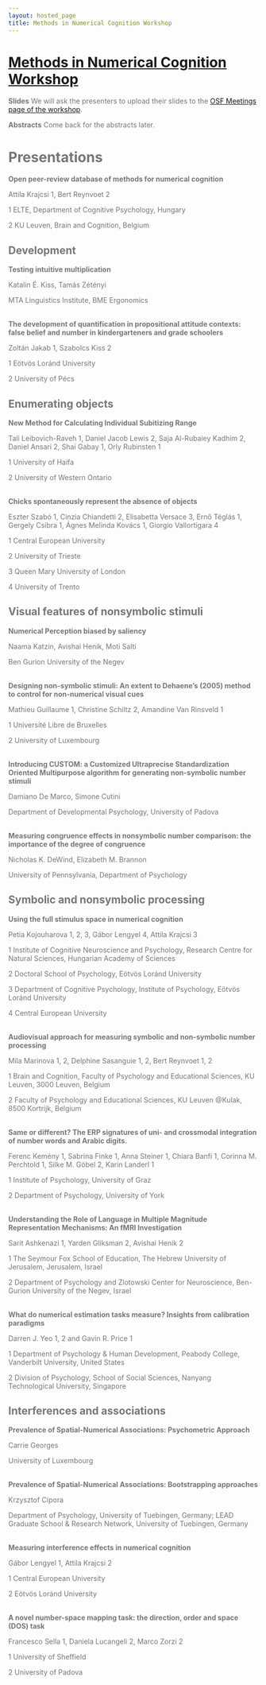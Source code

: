 ```yaml
---
layout: hosted_page
title: Methods in Numerical Cognition Workshop
---
```


<style>
body {color: #777;}
p {margin-bottom: 0.0;}
</style>

# [Methods in Numerical Cognition Workshop](numerical_cognition_methods_workshop)

__Slides__ We will ask the presenters to upload their slides to the [OSF Meetings page of the workshop](https://osf.io/view/MNCW2019/).

__Abstracts__ Come back for the abstracts later.

# Presentations

__Open peer-review database of methods for numerical cognition__

Attila Krajcsi 1, Bert Reynvoet 2

1 ELTE, Department of Cognitive Psychology, Hungary

2 KU Leuven, Brain and Cognition, Belgium

## Development

__Testing intuitive multiplication__

Katalin É. Kiss, Tamás Zétényi

MTA Linguistics Institute, BME Ergonomics

<br>

__The development of quantification in propositional attitude contexts: false belief and number in kindergarteners and grade schoolers__

Zoltán Jakab 1, Szabolcs Kiss 2

1 Eötvös Loránd University

2 University of Pécs


## Enumerating objects

__New Method for Calculating Individual Subitizing Range__

Tali Leibovich-Raveh 1, Daniel Jacob Lewis 2, Saja Al-Rubaiey Kadhim 2, Daniel Ansari 2, Shai Gabay 1, Orly Rubinsten 1

1 University of Haifa

2 University of Western Ontario

<br>

__Chicks spontaneously represent the absence of objects__

Eszter Szabó 1, Cinzia Chiandetti 2, Elisabetta Versace 3, Ernő Téglás 1, Gergely Csibra 1, Ágnes Melinda Kovács 1, Giorgio Vallortigara 4

1 Central European University

2 University of Trieste

3 Queen Mary University of London

4 University of Trento

## Visual features of nonsymbolic stimuli

__Numerical Perception biased by saliency__

Naama Katzin, Avishai Henik, Moti Salti

Ben Gurion University of the Negev

<br>

__Designing non-symbolic stimuli: An extent to Dehaene’s (2005) method to control for non-numerical visual cues__

Mathieu Guillaume 1, Christine Schiltz 2, Amandine Van Rinsveld 1

1 Université Libre de Bruxelles

2 University of Luxembourg

<br>

__Introducing CUSTOM: a Customized Ultraprecise Standardization Oriented Multipurpose algorithm for generating non-symbolic number stimuli__

Damiano De Marco, Simone Cutini

Department of Developmental Psychology, University of Padova

<br>

__Measuring congruence effects in nonsymbolic number comparison: the importance of the degree of congruence__

Nicholas K. DeWind, Elizabeth M. Brannon

University of Pennsylvania, Department of Psychology

## Symbolic and nonsymbolic processing

__Using the full stimulus space in numerical cognition__

Petia Kojouharova 1, 2, 3, Gábor Lengyel 4, Attila Krajcsi 3

1 Institute of Cognitive Neuroscience and Psychology, Research Centre for Natural Sciences, Hungarian Academy of Sciences

2 Doctoral School of Psychology, Eötvös Loránd University

3 Department of Cognitive Psychology, Institute of Psychology, Eötvös Loránd University

4 Central European University

<br>

__Audiovisual approach for measuring symbolic and non-symbolic number processing__

Mila Marinova 1, 2, Delphine Sasanguie 1, 2, Bert Reynvoet 1, 2

1 Brain and Cognition, Faculty of Psychology and Educational Sciences, KU Leuven, 3000 Leuven, Belgium

2 Faculty of Psychology and Educational Sciences, KU Leuven @Kulak, 8500 Kortrijk, Belgium

<br>

__Same or different? The ERP signatures of uni- and crossmodal integration of number words and Arabic digits.__

Ferenc Kemény 1, Sabrina Finke 1, Anna Steiner 1, Chiara Banfi 1, Corinna M. Perchtold 1, Silke M. Göbel 2, Karin Landerl 1

1 Institute of Psychology, University of Graz

2 Department of Psychology, University of York

<br>

__Understanding the Role of Language in Multiple Magnitude Representation Mechanisms: An fMRI Investigation__

Sarit Ashkenazi 1, Yarden Gliksman 2, Avishai Henik 2

1 The Seymour Fox School of Education, The Hebrew University of Jerusalem, Jerusalem, Israel

2 Department of Psychology and Zlotowski Center for Neuroscience, Ben-Gurion University of the Negev, Israel

<br>

__What do numerical estimation tasks measure? Insights from calibration paradigms__

Darren J. Yeo 1, 2 and Gavin R. Price 1

1 Department of Psychology & Human Development, Peabody College, Vanderbilt University, United States

2 Division of Psychology, School of Social Sciences, Nanyang Technological University, Singapore

## Interferences and associations

__Prevalence of Spatial-Numerical Associations: Psychometric Approach__

Carrie Georges

University of Luxembourg

<br>

__Prevalence of Spatial-Numerical Associations: Bootstrapping approaches__

Krzysztof Cipora

Department of Psychology, University of Tuebingen, Germany; LEAD Graduate School & Research Network, University of Tuebingen, Germany

<br>

__Measuring interference effects in numerical cognition__

Gábor Lengyel 1, Attila Krajcsi 2

1 Central European University

2 Eötvös Loránd University

<br>

__A novel number-space mapping task: the direction, order and space (DOS) task__

Francesco Sella 1, Daniela Lucangeli 2, Marco Zorzi 2

1 University of Sheffield

2 University of Padova

<div class='four spacing'></div>
